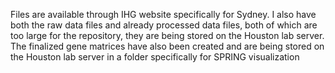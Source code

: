 Files are available through IHG website specifically for Sydney. I also have both the raw data files and already processed data files, both of which are too large for the repository, they are being stored on the Houston lab server.
The finalized gene matrices have also been created and are being stored on the Houston lab server in a folder specifically for SPRING visualization
